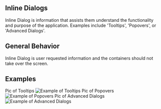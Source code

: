 ## Inline Dialogs
Inline Dialog is information that assists them understand the functionality and purpose of the application. Examples include 'Tooltips', 'Popovers', or 'Advanced Dialogs'.

## General Behavior
Inline Dialog is user requested information and the containers should not take over the screen.

## Examples
Pic of Tooltips
![Example of Tooltips](/images/tooltip1.png)
Pic of Popovers
![Example of Popovers](/images/popover1.png)
Pic of Advanced Dialogs
![Example of Advanced Dialogs](/images/advanced_b.png)
